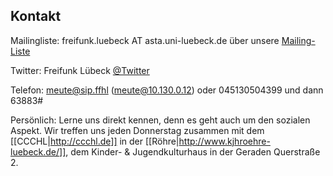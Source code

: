 ## Kontakt

Mailingliste: freifunk.luebeck AT asta.uni-luebeck.de über unsere [Mailing-Liste](http://lists.asta.uni-luebeck.de/mailman/listinfo/freifunk.luebeck)

Twitter: Freifunk Lübeck [@Twitter](http://twitter.com/freifunkluebeck)

Telefon: meute@sip.ffhl (meute@10.130.0.12) oder 045130504399 und dann 63883#

Persönlich: Lerne uns direkt kennen, denn es geht auch um den sozialen Aspekt. Wir treffen uns jeden Donnerstag zusammen mit dem [[CCCHL|http://ccchl.de]] in der [[Röhre|http://www.kjhroehre-luebeck.de/]], dem Kinder- & Jugendkulturhaus in der Geraden Querstraße 2.